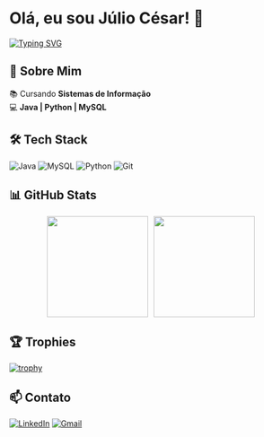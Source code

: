 # Olá, eu sou Júlio César! 👋  
[![Typing SVG](https://readme-typing-svg.demolab.com?font=Space+Mono&size=20&duration=3200&pause=1000&color=A78BFA&background=0F172A&width=450&lines=Back-End+Developer&center=true)](https://git.io/typing-svg)

## 🚀 Sobre Mim
📚 Cursando **Sistemas de Informação**  
💻 **Java | Python | MySQL**  

## 🛠️ Tech Stack
![Java](https://img.shields.io/badge/Java-ED8B00?logo=openjdk&logoColor=white)
![MySQL](https://img.shields.io/badge/MySQL-005C84?logo=mysql&logoColor=white)
![Python](https://img.shields.io/badge/Python-3776AB?logo=python&logoColor=white)
![Git](https://img.shields.io/badge/Git-F05032?logo=git&logoColor=white)

## 📊 GitHub Stats
  <div align="center" style="display: flex; flex-wrap: wrap; justify-content: center; gap: 10px;">
    <!-- Sequência de contribuições -->
  <img height="180em" src="https://streak-stats.demolab.com/?user=JulioDevO&theme=dark&hide_border=true"/>
  <!-- Linguagens mais usadas -->
  <img height="180em" src="https://github-readme-stats.vercel.app/api/top-langs/?username=JulioDevO&layout=compact&theme=dark&hide_border=true&langs_count=6"/>
  
</div>

## 🏆 Trophies
[![trophy](https://github-profile-trophy.vercel.app/?username=JulioDevO&theme=onedark&row=1)](https://github.com/ryo-ma/github-profile-trophy)

## 📫 Contato
[![LinkedIn](https://img.shields.io/badge/LinkedIn-0077B5?logo=linkedin&logoColor=white)](https://linkedin.com/in/júlio-césar-b6b386367)
[![Gmail](https://img.shields.io/badge/Gmail-D14836?logo=gmail&logoColor=white)](mailto:julio.santos.developer@gmail.com)
